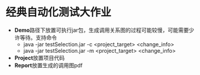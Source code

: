 # 经典自动化测试大作业

- **Demo**路径下放置可执行jar包，生成调用关系图的过程可能较慢，可能需要少许等待。支持命令
  - java -jar testSelection.jar -c   <project_target> <change_info>
  - java -jar testSelection.jar -m <project_target> <change_info>
- **Project**放置项目代码
- **Report**放置生成的调用图pdf

